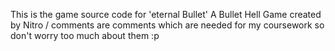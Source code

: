 This is the game source code for 'eternal Bullet' A Bullet Hell Game created by Nitro
<show>/<hide> comments are comments which are needed for my coursework so don't worry too much about them :p